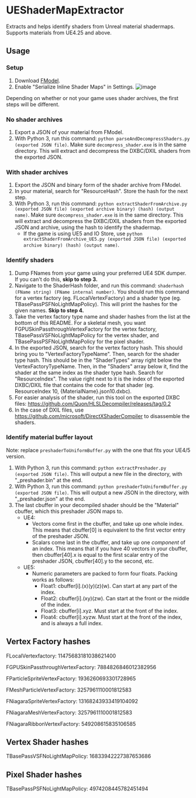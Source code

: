 # UEShaderMapExtractor
Extracts and helps identify shaders from Unreal material shadermaps. Supports materials from UE4.25 and above.

## Usage

### Setup

1. Download [FModel](https://github.com/4sval/FModel).
2. Enable "Serialize Inline Shader Maps" in Settings.
![image](https://github.com/user-attachments/assets/c4f13c4c-8323-44da-9574-f3e78d2a5563)


Depending on whether or not your game uses shader archives, the first steps will be different.

### No shader archives

1. Export a JSON of your material from FModel.
2. With Python 3, run this command: `python parseAndDecompressShaders.py (exported JSON file)`. Make sure `decompress_shader.exe` is in the same directory. This will extract and decompress the DXBC/DXIL shaders from the exported JSON.

### With shader archives

1. Export the JSON and binary form of the shader archive from FModel.
2. In your material, search for "ResourceHash". Store the hash for the next step.
3. With Python 3, run this command: `python extractShaderFromArchive.py (exported JSON file) (exported archive binary) (hash) (output name)`. Make sure `decompress_shader.exe` is in the same directory. This will extract and decompress the DXBC/DXIL shaders from the exported JSON and archive, using the hash to identify the shadermap.
    - If the game is using UE5 and IO Store, use `python extractShaderFromArchive_UE5.py (exported JSON file) (exported archive binary) (hash) (output name)`.

### Identify shaders

1. Dump FNames from your game using your preferred UE4 SDK dumper. If you can't do this, **skip to step 3.**
2. Navigate to the ShaderHash folder, and run this command: `shaderhash (FName string) (FName internal number)`. You should run this command for a vertex factory (eg. FLocalVertexFactory) and a shader type (eg. TBasePassPSFNoLightMapPolicy). This will print the hashes for the given names. **Skip to step 4.**
3. Take the vertex factory type name and shader hashes from the list at the bottom of this README. For a skeletal mesh, you want FGPUSkinPassthroughVertexFactory for the vertex factory, TBasePassVSFNoLightMapPolicy for the vertex shader, and TBasePassPSFNoLightMapPolicy for the pixel shader.
4. In the exported JSON, search for the vertex factory hash. This should bring you to "VertexFactoryTypeName". Then, search for the shader type hash. This should be in the "ShaderTypes" array right below the VertexFactoryTypeName. Then, in the "Shaders" array below it, find the shader at the same index as the shader type hash. Search for "ResourceIndex". The value right next to it is the index of the exported DXBC/DXIL file that contains the code for that shader (eg. ResourceIndex 10, {MaterialName}.json10.dxbc).
5. For easier analysis of the shader, run this tool on the exported DXBC files: https://github.com/Quon/HLSLDecompiler/releases/tag/0.2
6. In the case of DXIL files, use https://github.com/microsoft/DirectXShaderCompiler to disassemble the shaders.

### Identify material buffer layout

Note: replace `preshaderToUniformBuffer.py` with the one that fits your UE4/5 version.

1. With Python 3, run this command: `python extractPreshader.py (exported JSON file)`. This will output a new file in the directory, with "_preshader.bin" at the end.
2. With Python 3, run this command: `python preshaderToUniformBuffer.py (exported JSON file)`. This will output a new JSON in the directory, with "_preshader.json" at the end.
3. The last cbuffer in your decompiled shader should be the "Material" cbuffer, which this preshader JSON maps to.
    - UE4:
        - Vectors come first in the cbuffer, and take up one whole index. This means that cbuffer\[0] is equivalent to the first vector entry of the preshader JSON.
        - Scalars come last in the cbuffer, and take up one *component* of an index. This means that if you have 40 vectors in your cbuffer, then cbuffer\[40].x is equal to the first scalar entry of the preshader JSON, cbuffer\[40].y to the second, etc.
    - UE5:
        - Numeric parameters are packed to form four floats. Packing works as follows:
            - Float1: cbuffer\[i].(x)(y)(z)(w). Can start at any part of the index.
            - Float2: cbuffer\[i].(xy)(zw). Can start at the front or the middle of the index.
            - Float3: cbuffer\[i].xyz. Must start at the front of the index.
            - Float4: cbuffer\[i].xyzw. Must start at the front of the index, and is always a full index.
  
## Vertex Factory hashes

FLocalVertexfactory: 11475683181038621400

FGPUSkinPassthroughVertexFactory: 7884826846012382956

FParticleSpriteVertexFactory: 1936260693301728965

FMeshParticleVertexFactory: 3257961110001812583

FNiagaraSpriteVertexFactory: 13168243933419104092

FNiagaraMeshVertexFactory: 3257961110001812583

FNiagaraRibbonVertexFactory: 549208615835106585


## Vertex Shader hashes

TBasePassVSFNoLightMapPolicy: 16833942227387653686


## Pixel Shader hashes

TBasePassPSFNoLightMapPolicy: 4974208445782451494

